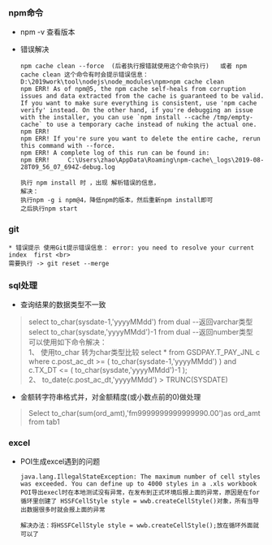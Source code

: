 

### npm命令

*  npm -v 查看版本

* 错误解决
    ```
    npm cache clean --force  (后者执行报错就使用这个命令执行)   或者 npm cache clean 这个命令有时会提示错误信息：D:\2019work\tool\nodejs\node_modules\npm>npm cache clean
    npm ERR! As of npm@5, the npm cache self-heals from corruption issues and data extracted from the cache is guaranteed to be valid. If you want to make sure everything is consistent, use 'npm cache verify' instead. On the other hand, if you're debugging an issue with the installer, you can use `npm install --cache /tmp/empty-cache` to use a temporary cache instead of nuking the actual one.
    npm ERR!
    npm ERR! If you're sure you want to delete the entire cache, rerun this command with --force.
    npm ERR! A complete log of this run can be found in:
    npm ERR!     C:\Users\zhao\AppData\Roaming\npm-cache\_logs\2019-08-28T09_56_07_694Z-debug.log
        
    执行 npm install 时 ，出现 解析错误的信息， 
    解决：
    执行npm -g i npm@4，降低npm的版本，然后重新npm install即可
    之后执行npm start
    ```

### git 

     
    * 错误提示 使用Git提示错误信息： error: you need to resolve your current index  first <br>
    需要执行 -> git reset --merge
    
### sql处理

* 查询结果的数据类型不一致

> select to_char(sysdate-1,'yyyyMMdd') from dual  --返回varchar类型 <br>
  select to_char(sysdate,'yyyyMMdd')-1 from dual --返回number类型 <br>
  可以使用如下命令解决：<br>
  1、 使用to_char 转为char类型比较
  select * from  GSDPAY.T_PAY_JNL c where c.post_ac_dt >=  ( to_char(sysdate-1,'yyyyMMdd')  ) and c.TX_DT <= ( to_char(sysdate,'yyyyMMdd')-1  );<br>
  2、 to_date(c.post_ac_dt,'yyyyMMdd') > TRUNC(SYSDATE) 

* 金额转字符串格式并，对金额精度(或小数点前的0)做处理
> Select to_char(sum(ord_amt),'fm9999999999999990.00')as ord_amt  from tab1


 ### excel 
* POI生成excel遇到的问题
    ```
    java.lang.IllegalStateException: The maximum number of cell styles was exceeded. You can define up to 4000 styles in a .xls workbook
    POI导出execl时在本地测试没有异常，在发布到正式环境后报上面的异常，原因是在for循环里创建了 HSSFCellStyle style = wwb.createCellStyle()对象，所有当导出数据很多时就会报上面的异常 

    解决办法：将HSSFCellStyle style = wwb.createCellStyle();放在循环外面就可以了
    ```




